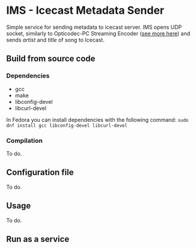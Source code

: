 
# IMS - Icecast Metadata Sender

Simple service for sending metadata to icecast server. IMS opens UDP socket, similarly to Opticodec-PC Streaming Encoder ([see more here](ftp://ftp.orban.com/1511/Opticodec_1010_Encoder/Documentation/PAD_Metadata/1010.3.7_PAD.pdf)) and sends *artist* and *title* of song to Icecast. 

  

## Build from source code

### Dependencies
- gcc
- make
- libconfig-devel
- libcurl-devel

In Fedora you can install dependencies with the following command:
```sudo dnf install gcc libconfig-devel libcurl-devel```
 
### Compilation
To do.


## Configuration file
To do.



## Usage

To do.

  
## Run as a service

